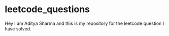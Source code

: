 # leetcode_questions
Hey I am Aditya Sharma and this is my repository for the leetcode question I have solved.
